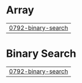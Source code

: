 # Array
|  |
| ------- |
| [0792-binary-search](https://github.com/thenamerahulkr/LeetCode/tree/master/0792-binary-search) |


# Binary Search
|  |
| ------- |
| [0792-binary-search](https://github.com/thenamerahulkr/LeetCode/tree/master/0792-binary-search) |
